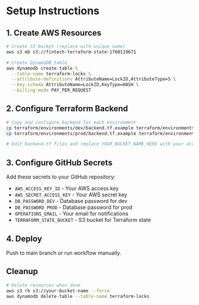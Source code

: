 # Setup Instructions

## 1. Create AWS Resources

```bash
# Create S3 bucket (replace with unique name)
aws s3 mb s3://fintech-terraform-state-1760119671

# Create DynamoDB table
aws dynamodb create-table \
  --table-name terraform-locks \
  --attribute-definitions AttributeName=LockID,AttributeType=S \
  --key-schema AttributeName=LockID,KeyType=HASH \
  --billing-mode PAY_PER_REQUEST
```

## 2. Configure Terraform Backend

```bash
# Copy and configure backend for each environment
cp terraform/environments/dev/backend.tf.example terraform/environments/dev/backend.tf
cp terraform/environments/prod/backend.tf.example terraform/environments/prod/backend.tf

# Edit backend.tf files and replace YOUR_BUCKET_NAME_HERE with your actual bucket name
```

## 3. Configure GitHub Secrets

Add these secrets to your GitHub repository:

- `AWS_ACCESS_KEY_ID` - Your AWS access key
- `AWS_SECRET_ACCESS_KEY` - Your AWS secret key  
- `DB_PASSWORD_DEV` - Database password for dev
- `DB_PASSWORD_PROD` - Database password for prod
- `OPERATIONS_EMAIL` - Your email for notifications
- `TERRAFORM_STATE_BUCKET` - S3 bucket for Terraform state

## 4. Deploy

Push to main branch or run workflow manually.

## Cleanup

```bash
# Delete resources when done
aws s3 rb s3://your-bucket-name --force
aws dynamodb delete-table --table-name terraform-locks
```